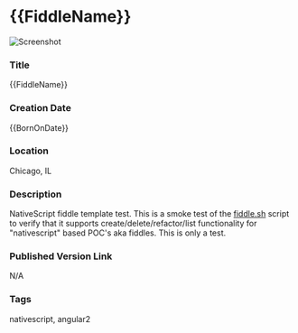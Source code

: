 {{FiddleName}}
======

![Screenshot](screenshot.png)


### Title

{{FiddleName}}


### Creation Date

{{BornOnDate}}


### Location

Chicago, IL


### Description

NativeScript fiddle template test.  This is a smoke test of the [fiddle.sh](../../scripts/fiddle.sh) script to verify that
it supports create/delete/refactor/list functionality for "nativescript" based POC's aka fiddles. This is only a test.


### Published Version Link

N/A


### Tags

nativescript, angular2
